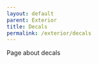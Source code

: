 ```yaml
---
layout: default
parent: Exterior
title: Decals
permalink: /exterior/decals
---
```


Page about decals